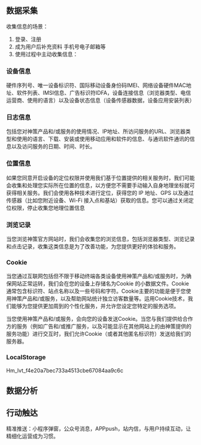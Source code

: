 ## 数据采集
收集信息的场景：
1. 登录、注册
2. 成为用户后补充资料 手机号电子邮箱等
3. 使用过程中主动收集信息：

### 设备信息
硬件序列号、唯一设备标识符、国际移动设备身份码IMEI、网络设备硬件MAC地址、软件列表、IMSI信息、广告标识符IDFA，设备连接信息（浏览器类型、电信运营商、使用的语言）以及设备状态信息（设备传感器数据，设备应用安装列表）

### 日志信息
包括您对神策产品和/或服务的使用情况、IP地址、所访问服务的URL、浏览器类型和使用的语言、下载、安装或使用移动应用和软件的信息、与通讯软件通讯的信息以及访问服务的日期、时间、时长。

### 位置信息
如果您同意开启设备的定位权限并使用我们基于位置提供的相关服务时，我们可能会收集和处理您实际所在位置的信息，以方便您不需要手动输入自身地理坐标就可获得相关服务。我们会使用各种技术进行定位，获得您的 IP 地址、GPS 以及通过传感器（比如您附近设备、Wi-Fi 接入点和基站）获取的信息。您可以通过关闭定位权限，停止收集您地理位置信息

### 浏览记录
当您浏览神策官方网站时，我们会收集您的浏览信息，包括浏览器类型、浏览记录和点击记录，收集这类信息是为了改善功能，为您提供更好的体验和服务。

### Cookie
当您通过互联网包括但不限于移动终端各类设备使用神策产品和/或服务时，为确保网站正常运转，我们会在您的设备上存储名为Cookie 的小数据文件。Cookie 通常包含标识符、站点名称以及一些号码和字符。Cookie主要的功能是便于您使用神策产品和/或服务，以及帮助网站统计独立访客数量等。运用Cookie技术，我们能够为您提供更加周到的个性化服务，并允许您设定您特定的服务选项。

当您使用神策产品和/或服务，会向您的设备发送Cookie。当您与我们提供给合作方的服务（例如广告和/或推广服务，以及可能显示在其他网站上的由神策提供的服务功能）进行交互时，我们允许Cookie（或者其他匿名标识符）发送给我们的服务器。

### LocalStorage
Hm_lvt_f4e20a7bec733a4513cbe67084aa9c6c

## 数据分析

## 行动触达
精准推送：小程序弹窗，公众号消息，APPpush，站内信，与用户持续互动，让精细化运营成为习惯。
